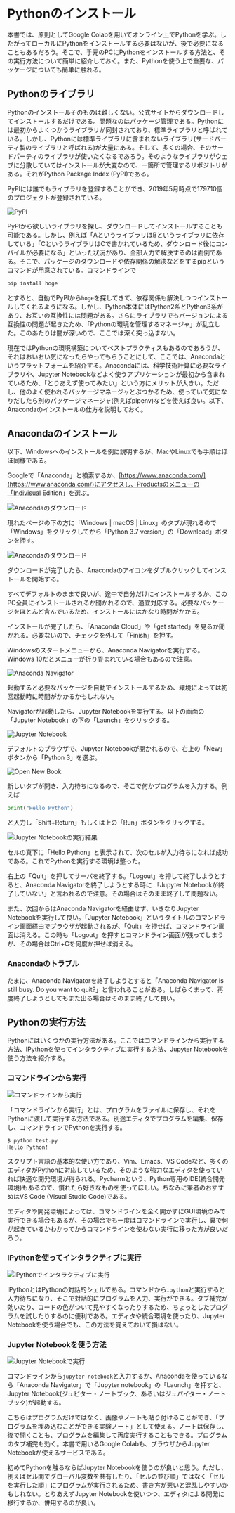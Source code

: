 # Pythonのインストール

本書では、原則としてGoogle Colabを用いてオンライン上でPythonを学ぶ。したがってローカルにPythonをインストールする必要はないが、後で必要になることもあるだろう。そこで、手元のPCにPythonをインストールする方法と、その実行方法について簡単に紹介しておく。また、Pythonを使う上で重要な、パッケージについても簡単に触れる。

## Pythonのライブラリ

Pythonのインストールそのものは難しくない。公式サイトからダウンロードしてインストールするだけである。問題なのはパッケージ管理である。Pythonには最初からよくつかうライブラリが同封されており、標準ライブラリと呼ばれている。しかし、Pythonには標準ライブラリに含まれないライブラリ(サードパーティ製のライブラリと呼ばれる)が大量にある。そして、多くの場合、そのサードパーティのライブラリが使いたくなるであろう。そのようなライブラリがウェブに分散していてはインストールが大変なので、一箇所で管理するリポジトリがある。それがPython Package Index (PyPI)である。

PyPIには誰でもライブラリを登録することができ、2019年5月時点で179710個のプロジェクトが登録されている。

![PyPI](fig/pypi.png)

PyPIから欲しいライブラリを探し、ダウンロードしてインストールすることも可能である。しかし、例えば「AというライブラリはBというライブラリに依存している」「CというライブラリはCで書かれているため、ダウンロード後にコンパイルが必要になる」といった状況があり、全部人力で解決するのは面倒である。そこで、パッケージのダウンロードや依存関係の解決などをするpipというコマンドが用意されている。コマンドラインで

```sh
pip install hoge
```

とすると、自動でPyPIから`hoge`を探してきて、依存関係も解決しつつインストールしてくれるようになる。しかし、Python本体にはPython2系とPython3系があり、お互いの互換性には問題がある。さらにライブラリでもバージョンによる互換性の問題が起きたため、「Pythonの環境を管理するマネージャ」が乱立した。このあたりは闇が深いので、ここでは深く突っ込まない。

現在ではPythonの環境構築についてベストプラクティスもあるのであろうが、それはおいおい気になったらやってもらうことにして、ここでは、Anacondaというプラットフォームを紹介する。Anacondaには、科学技術計算に必要なライブラリや、Jupyter Notebookなどよく使うアプリケーションが最初から含まれているため、「とりあえず使ってみたい」という方にメリットが大きい。ただし、他のよく使われるパッケージマネージャとぶつかるため、使っていて気になりだしたら別のパッケージマネージャ(例えばpipenv)などを使えば良い。以下、Anacondaのインストールの仕方を説明しておく。

## Anacondaのインストール

以下、Windowsへのインストールを例に説明するが、MacやLinuxでも手順はほぼ同様である。

Googleで「Anaconda」と検索するか、[https://www.anaconda.com/](https://www.anaconda.com/)にアクセスし、Productsのメニューの「Indivisual Edition」を選ぶ。

![Anacondaのダウンロード](fig/indivisual.png)

現れたページの下の方に「Windows | macOS | Linux」のタブが現れるので「Windows」をクリックしてから「Python 3.7 version」の「Download」ボタンを押す。

![Anacondaのダウンロード](fig/download_win.png)

ダウンロードが完了したら、Anacondaのアイコンをダブルクリックしてインストールを開始する。

すべてデフォルトのままで良いが、途中で自分だけにインストールするか、このPC全員にインストールされるか聞かれるので、適宜対応する。必要なパッケージをほとんど含んでいるため、インストールにはかなり時間がかかる。

インストールが完了したら、「Anaconda Cloud」や「get started」を見るか聞かれる。必要ないので、チェックを外して「Finish」を押す。

Windowsのスタートメニューから、Anaconda Navigatorを実行する。Windows 10だとメニューが折り畳まれている場合もあるので注意。

![Anaconda Navigator](fig/navigator.png)

起動すると必要なパッケージを自動でインストールするため、環境によっては初回起動時に時間がかかるかもしれない。

Navigatorが起動したら、Jupyter Notebookを実行する。以下の画面の「Jupyter Notebook」の下の「Launch」をクリックする。

![Jupyter Notebook](fig/jupyter.png)

デフォルトのブラウザで、Jupyter Notebookが開かれるので、右上の「New」ボタンから「Python 3」を選ぶ。

![Open New Book](fig/newbook2.png)

新しいタブが開き、入力待ちになるので、そこで何かプログラムを入力する。例えば

```py
print("Hello Python")
```

と入力し「Shift+Return」もしくは上の「Run」ボタンをクリックする。

![Jupyter Notebookの実行結果](fig/run2.png)

セルの真下に「Hello Python」と表示されて、次のセルが入力待ちになれば成功である。これでPythonを実行する環境は整った。

右上の「Quit」を押してサーバを終了する。「Logout」を押して終了しようとすると、Anaconda Navigatorを終了しようとする時に
「Jupyter Notebookが終了していない」と言われるので注意。その場合はそのまま終了して問題ない。

また、次回からはAnaconda Navigatorを経由せず、いきなりJupyter Notebookを実行して良い。「Jupyter Notebook」というタイトルのコマンドライン画面経由でブラウザが起動されるが、「Quit」を押せば、コマンドライン画面は消える。この時も「Logout」を押すとコマンドライン画面が残ってしまうが、その場合はCtrl+Cを何度か押せば消える。

### Anacondaのトラブル

たまに、Anaconda Navigatorを終了しようとすると「Anaconda Navigator is still busy. Do you want to quit?」と言われることがある。しばらくまって、再度終了しようとしてもまた出る場合はそのまま終了して良い。

## Pythonの実行方法

Pythonにはいくつかの実行方法がある。ここではコマンドラインから実行する方法、IPythonを使ってインタラクティブに実行する方法、Jupyter Notebookを使う方法を紹介する。

### コマンドラインから実行

![コマンドラインから実行](fig/execution_python.png)

「コマンドラインから実行」とは、プログラムをファイルに保存し、それをPythonに渡して実行する方法である。別途エディタでプログラムを編集、保存し、コマンドラインでPythonを実行する。

```sh
$ python test.py
Hello Python!
```

スクリプト言語の基本的な使い方であり、Vim、Emacs、VS Codeなど、多くのエディタがPythonに対応しているため、そのような強力なエディタを使っていれば快適な開発環境が得られる。Pycharmという、Python専用のIDE(統合開発環境)もあるので、慣れたら好きなものを使ってほしい。ちなみに筆者のおすすめはVS Code (Visual Studio Code)である。

エディタや開発環境によっては、コマンドラインを全く開かずにGUI環境のみで実行できる場合もあるが、その場合でも一度はコマンドラインで実行し、裏で何が起きているかわかってからコマンドラインを使わない実行に移った方が良いだろう。

### IPythonを使ってインタラクティブに実行

![IPythonでインタラクティブに実行](fig/execution_ipython.png)

IPythonとはPythonの対話的シェルである。コマンドから`ipython`と実行すると入力待ちになり、そこで対話的にプログラムを入力、実行ができる。タブ補完が効いたり、コードの色がついて見やすくなったりするため、ちょっとしたプログラムを試したりするのに便利である。エディタや統合環境を使ったり、Jupyter Notebookを使う場合でも、この方法を覚えておいて損はない。

### Jupyter Notebookを使う方法

![Jupyter Notebookで実行](fig/execution_jupyter.png)

コマンドラインから`jupyter notebook`と入力するか、Anacondaを使っているなら「Anaconda Navigator」で「Jupyter notebook」の「Launch」を押すと、Jupyter Notebook(ジュピター・ノートブック、あるいはジュパイター・ノートブック)が起動する。

こちらはプログラムだけではなく、画像やノートも貼り付けることができ、「プログラムを埋め込むことができる実験ノート」として使える。ノートは保存し、後で開くことも、プログラムを編集して再度実行することもできる。プログラムのタブ補完も効く。本書で用いるGoogle Colabも、ブラウザからJupyter Notebookが使えるサービスである。

初めてPythonを触るならばJupyter Notebookを使うのが良いと思う。ただし、例えばセル間でグローバル変数を共有したり、「セルの並び順」ではなく「セルを実行した順」にプログラムが実行されるため、書き方が悪いと混乱しやすいかもしれない。とりあえずJupyter Notebookを使いつつ、エディタによる開発に移行するか、併用するのが良い。
